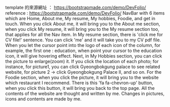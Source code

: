 template 的來源網址 ： https://bootstrapmade.com/demo/DevFolio/
reference : https://bootstrapmade.com/demo/DevFolio/
NavBar with 6 items which are Home, About me, My resume, My hobbies, Foodie, and get in touch. When you click About me, it will bring you to the About me section, when you click My resume, it will bring you to the My resume section too, that applies for all the Nav item.
In My resume section, there is 'click me for CV file!' sentence. You can click 'me' and it will take you to my CV pdf file. When you let the cursor point into the logo of each icon of the column, for example, the first one : education, when point your cursor to the education icon, it will give hovering effect.
Next, in My Hobbies section, you can click the picture to enlarge(zoom) it. If you click the location of each photo; for instance, for picture1, you can click Gyeongbokgung palace to see related website, for picture 2 -> click Gyeongbokgung Palace II, and so on.
For the Foodie section, when you click the picture, it will bring you to the website which restaurant I recommend.
There is this 'fa fa-chevron-up' button, when you click this button, it will bring you back to the top page.
All the contents of the website are thought and written by me. Changes in pictures, icons and contents are made by me.
